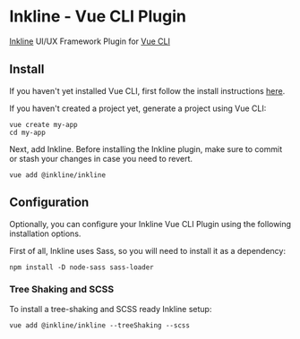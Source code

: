 # Inkline - Vue CLI Plugin

[Inkline](https://github.com/inkline/inkline) UI/UX Framework Plugin for [Vue CLI](https://github.com/vuejs/vue-cli)

## Install

If you haven't yet installed Vue CLI, first follow the install instructions [here](https://github.com/vuejs/vue-cli).

If you haven't created a project yet, generate a project using Vue CLI:

```
vue create my-app
cd my-app
```

Next, add Inkline. Before installing the Inkline plugin, make sure to commit or stash your changes in case you need to revert.

```
vue add @inkline/inkline
```

## Configuration
Optionally, you can configure your Inkline Vue CLI Plugin using the following installation options.

First of all, Inkline uses Sass, so you will need to install it as a dependency:

`npm install -D node-sass sass-loader`

### Tree Shaking and SCSS
To install a tree-shaking and SCSS ready Inkline setup:
```
vue add @inkline/inkline --treeShaking --scss
```

